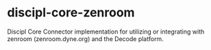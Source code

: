 # discipl-core-zenroom

Discipl Core Connector implementation for utilizing or integrating with zenroom (zenroom.dyne.org) and the Decode platform.

